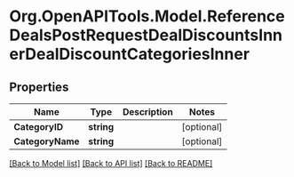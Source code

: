 # Org.OpenAPITools.Model.ReferenceDealsPostRequestDealDiscountsInnerDealDiscountCategoriesInner

## Properties

Name | Type | Description | Notes
------------ | ------------- | ------------- | -------------
**CategoryID** | **string** |  | [optional] 
**CategoryName** | **string** |  | [optional] 

[[Back to Model list]](../README.md#documentation-for-models) [[Back to API list]](../README.md#documentation-for-api-endpoints) [[Back to README]](../README.md)

